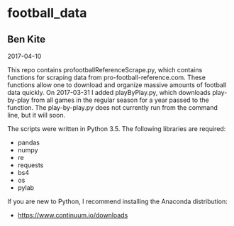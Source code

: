 # football_data

## Ben Kite

2017-04-10

This repo contains profootballReferenceScrape.py, which contains
functions for scraping data from pro-football-reference.com. These
functions allow one to download and organize massive amounts of
football data quickly. On 2017-03-31 I added playByPlay.py, which
downloads play-by-play from all games in the regular season for a year
passed to the function. The play-by-play.py does not currently run
from the command line, but it will soon.  

The scripts were written in Python 3.5.
The following libraries are required:
- pandas
- numpy
- re
- requests
- bs4
- os
- pylab


If you are new to Python, I recommend installing the Anaconda distribution:
- https://www.continuum.io/downloads


